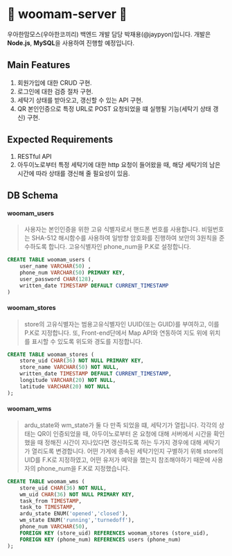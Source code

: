 # 🐘 woomam-server 🐘

우아한맘모스(우아한코끼리) 백엔드 개발 담당 박재용(@jaypyon)입니다. 개발은 **Node.js**, **MySQL**을 사용하여 진행할 예정입니다. 

## Main Features
1. 회원가입에 대한 CRUD 구현.
2. 로그인에 대한 검증 절차 구현.
4. 세탁기 상태를 받아오고, 갱신할 수 있는 API 구현.
5. QR 본인인증으로 특정 URL로 POST 요청되었을 떄 실행될 기능(세탁기 상태 갱신) 구현. 

## Expected Requirements
1. RESTful API
2. 아두이노로부터 특정 세탁기에 대한 http 요청이 들어왔을 때, 해당 세탁기의 남은 시간에 따라 상태를 갱신해 줄 필요성이 있음.

## DB Schema

#### woomam_users
> 사용자는 본인인증을 위한 고유 식별자로서 핸드폰 번호를 사용합니다. 비밀번호는 SHA-512 해시함수를 사용하여 일방향 암호화를 진행하여 보안의 3원칙을 준수하도록 합니다. 고유식별자인 phone_num을 P.K로 설정합니다.
```sql
CREATE TABLE woomam_users (
    user_name VARCHAR(50) ,
    phone_num VARCHAR(50) PRIMARY KEY,
    user_password CHAR(128),
    written_date TIMESTAMP DEFAULT CURRENT_TIMESTAMP
)
```
#### woomam_stores
> store의 고유식별자는 범용고유식별자인 UUID(또는 GUID)를 부여하고, 이를 P.K로 지정합니다. 또, Front-end단에서 Map API와 연동하여 지도 위에 위치를 표시할 수 있도록 위도와 경도를 지정합니다.
```sql
CREATE TABLE woomam_stores (
    store_uid CHAR(36) NOT NULL PRIMARY KEY,
    store_name VARCHAR(50) NOT NULL,
    written_date TIMESTAMP DEFAULT CURRENT_TIMESTAMP,
    longitude VARCHAR(20) NOT NULL,
    latitude VARCHAR(20) NOT NULL
);
```
#### woomam_wms
> ardu_state와 wm_state가 둘 다 만족 되었을 떄, 세탁기가 열립니다. 각각의 상태는 QR이 인증되었을 때, 아두이노로부터 온 요청에 대해 서버에서 시간을 확인했을 때 정해진 시간이 지나있다면 갱신하도록 하는 두가지 경우에 대해 세탁기가 열리도록 변경합니다. 어떤 가게에 종속된 세탁기인지 구별하기 위해 store의 UID를 F.K로 지정하였고, 어떤 유저가 예약을 했는지 참조해야하기 때문에 사용자의 phone_num을 F.K로 지정했습니다.
```sql
CREATE TABLE woomam_wms (
    store_uid CHAR(36) NOT NULL,
    wm_uid CHAR(36) NOT NULL PRIMARY KEY,
    task_from TIMESTAMP,
    task_to TIMESTAMP,
    ardu_state ENUM('opened','closed'),
    wm_state ENUM('running','turnedoff'),
    phone_num VARCHAR(50),
    FOREIGN KEY (store_uid) REFERENCES woomam_stores (store_uid),
    FOREIGN KEY (phone_num) REFERENCES users (phone_num)
);
```
